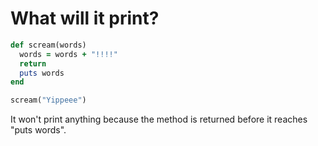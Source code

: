 # What will it print?

```ruby
def scream(words)
  words = words + "!!!!"
  return
  puts words
end

scream("Yippeee")
```

It won't print anything because the method is returned before it reaches "puts words".
